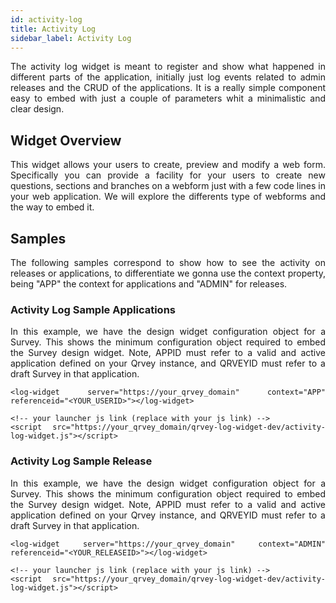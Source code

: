 ```yaml
---
id: activity-log
title: Activity Log
sidebar_label: Activity Log
---
```


<div style="text-align: justify">

The activity log widget is meant to register and show what happened in different parts of the application, initially just log events related to admin releases and the CRUD of the applications. It is a really simple component easy to embed with just a couple of parameters whit a minimalistic and clear design.

## Widget Overview
This widget allows your users to create, preview and modify a web form. Specifically you can provide a facility for your users to create new questions, sections and branches on a webform just with a few code lines in your web application. We will explore the differents type of webforms and the way to embed it.

## Samples
The following samples correspond to show how to see the activity on releases or applications, to differentiate we gonna use the context property, being "APP" the context for applications and "ADMIN" for releases.

### Activity Log Sample Applications
In this example, we have the design widget configuration object for a Survey. This shows the minimum configuration object required to embed the Survey design widget. Note, APPID must refer to a valid and active application defined on your Qrvey instance, and QRVEYID must refer to a draft Survey in that application.

```
<log-widget server="https://your_qrvey_domain" context="APP" referenceid="<YOUR_USERID>"></log-widget>

<!-- your launcher js link (replace with your js link) -->
<script src="https://your_qrvey_domain/qrvey-log-widget-dev/activity-log-widget.js"></script>
```

### Activity Log Sample Release
In this example, we have the design widget configuration object for a Survey. This shows the minimum configuration object required to embed the Survey design widget. Note, APPID must refer to a valid and active application defined on your Qrvey instance, and QRVEYID must refer to a draft Survey in that application.

```
<log-widget server="https://your_qrvey_domain" context="ADMIN" referenceid="<YOUR_RELEASEID>"></log-widget>

<!-- your launcher js link (replace with your js link) -->
<script src="https://your_qrvey_domain/qrvey-log-widget-dev/activity-log-widget.js"></script>
```